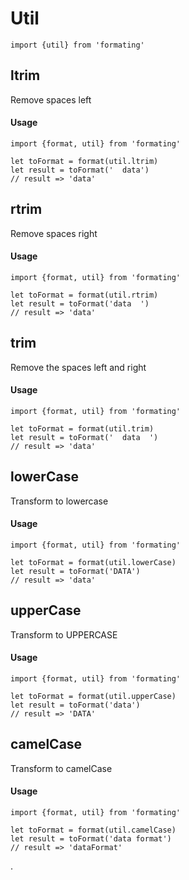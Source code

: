 # Util

```es6
import {util} from 'formating'
```

## ltrim

Remove spaces left

#### Usage
```es6
import {format, util} from 'formating'

let toFormat = format(util.ltrim)
let result = toFormat('  data')
// result => 'data'
```

## rtrim

Remove spaces right

#### Usage
```es6
import {format, util} from 'formating'

let toFormat = format(util.rtrim)
let result = toFormat('data  ')
// result => 'data'
```

## trim

Remove the spaces left and right

#### Usage
```es6
import {format, util} from 'formating'

let toFormat = format(util.trim)
let result = toFormat('  data  ')
// result => 'data'
```

## lowerCase

Transform to lowercase

#### Usage
```es6
import {format, util} from 'formating'

let toFormat = format(util.lowerCase)
let result = toFormat('DATA')
// result => 'data'
```

## upperCase

Transform to UPPERCASE

#### Usage
```es6
import {format, util} from 'formating'

let toFormat = format(util.upperCase)
let result = toFormat('data')
// result => 'DATA'
```

## camelCase

Transform to camelCase

#### Usage
```es6
import {format, util} from 'formating'

let toFormat = format(util.camelCase)
let result = toFormat('data format')
// result => 'dataFormat'
```

.

